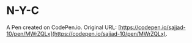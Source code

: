 # N-Y-C

A Pen created on CodePen.io. Original URL: [https://codepen.io/sajjad-10/pen/MWrZQLx](https://codepen.io/sajjad-10/pen/MWrZQLx).

